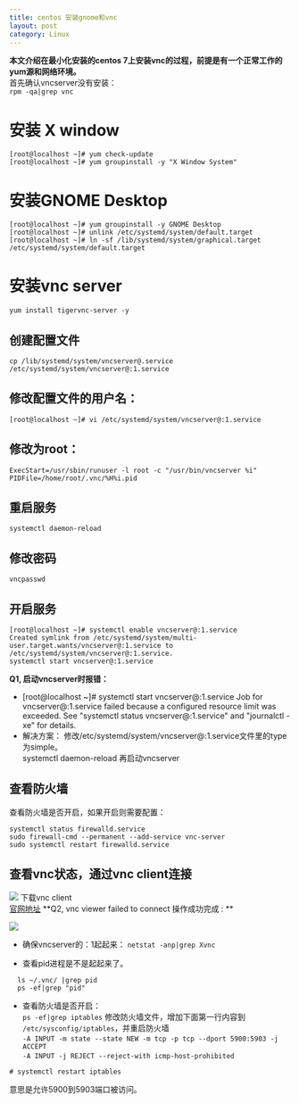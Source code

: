 ```yaml
---
title: centos 安装gnome和vnc
layout: post
category: Linux
---
```

**本文介绍在最小化安装的centos 7上安装vnc的过程，前提是有一个正常工作的yum源和网络环境。**    
首先确认vncserver没有安装：  
`rpm -qa|grep vnc`
# 安装 X window
```shell
[root@localhost ~]# yum check-update
[root@localhost ~]# yum groupinstall -y "X Window System"
```
# 安装GNOME Desktop
```shell
[root@localhost ~]# yum groupinstall -y GNOME Desktop
[root@localhost ~]# unlink /etc/systemd/system/default.target
[root@localhost ~]# ln -sf /lib/systemd/system/graphical.target /etc/systemd/system/default.target

```
# 安装vnc server
```shell
yum install tigervnc-server -y
```
## 创建配置文件
```shell
cp /lib/systemd/system/vncserver@.service /etc/systemd/system/vncserver@:1.service
```
## 修改配置文件的用户名：
```shell
[root@localhost ~]# vi /etc/systemd/system/vncserver@:1.service
```
## 修改<USER>为root：
```shell
ExecStart=/usr/sbin/runuser -l root -c "/usr/bin/vncserver %i"
PIDFile=/home/root/.vnc/%H%i.pid
```
## 重启服务
```shell
systemctl daemon-reload
```
## 修改密码
```shell
vncpasswd
```
## 开启服务
```shell
[root@localhost ~]# systemctl enable vncserver@:1.service
Created symlink from /etc/systemd/system/multi-user.target.wants/vncserver@:1.service to /etc/systemd/system/vncserver@:1.service.
systemctl start vncserver@:1.service
```
**Q1, 启动vncserver时报错：**  
* [root@localhost ~]#  systemctl start vncserver@:1.service
Job for vncserver@:1.service failed because a configured resource limit was exceeded. See "systemctl status vncserver@:1.service" and "journalctl -xe" for details.
* 解决方案： 修改/etc/systemd/system/vncserver@:1.service文件里的type为simple。  
systemctl daemon-reload
再启动vncserver

## 查看防火墙
查看防火墙是否开启，如果开启则需要配置：  
```shell
systemctl status firewalld.service
sudo firewall-cmd --permanent --add-service vnc-server
sudo systemctl restart firewalld.service
```
## 查看vnc状态，通过vnc client连接  
![](http://oon3ys1qt.bkt.clouddn.com/vnc.png)
下载vnc client  
[官网地址](https://www.realvnc.com/download/viewer/)
**Q2, vnc viewer failed to connect 操作成功完成 : **  

![](http://oon3ys1qt.bkt.clouddn.com/vncQ2.png)  
* 确保vncserver的：1起起来：
`netstat -anp|grep Xvnc` 

* 查看pid进程是不是起起来了。
```shell
  ls ~/.vnc/ |grep pid
  ps -ef|grep "pid"
```
* 查看防火墙是否开启：  
  `ps -ef|grep iptables`
  修改防火墙文件，增加下面第一行内容到 `/etc/sysconfig/iptables`，并重启防火墙   
`-A INPUT -m state --state NEW -m tcp -p tcp --dport 5900:5903 -j ACCEPT`  
`-A INPUT -j REJECT --reject-with icmp-host-prohibited`
```shell
# systemctl restart iptables
```
意思是允许5900到5903端口被访问。



